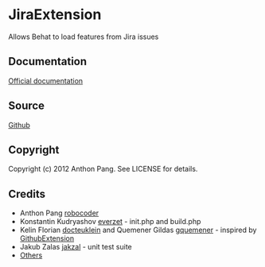 # JiraExtension

Allows Behat to load features from Jira issues

## Documentation

[Official documentation](http://extensions.behat.org/jira/index.html)

## Source

[Github](https://github.com/vipsoft/JiraExtension)

## Copyright

Copyright (c) 2012 Anthon Pang. See LICENSE for details.

## Credits

* Anthon Pang [robocoder](http://github.com/robocoder)
* Konstantin Kudryashov [everzet](http://github.com/everzet) - init.php and build.php
* Kelin Florian [docteuklein](http://github.com/docteuklein) and Quemener Gildas [gquemener](http://github.com/gquemener) - inspired by [GithubExtension](http://github.com/Behat/GithubExtension)
* Jakub Zalas [jakzal](https://github.com/jakzal) - unit test suite
* [Others](https://github.com/vipsoft/JiraExtension/graphs/contributors)
